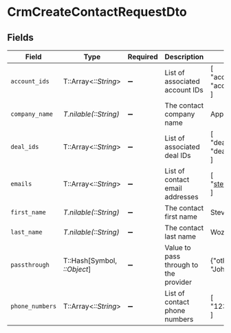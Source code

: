 # CrmCreateContactRequestDto


## Fields

| Field                                 | Type                                  | Required                              | Description                           | Example                               |
| ------------------------------------- | ------------------------------------- | ------------------------------------- | ------------------------------------- | ------------------------------------- |
| `account_ids`                         | T::Array<*::String*>                  | :heavy_minus_sign:                    | List of associated account IDs        | [<br/>"account-123",<br/>"account-456"<br/>] |
| `company_name`                        | *T.nilable(::String)*                 | :heavy_minus_sign:                    | The contact company name              | Apple Inc.                            |
| `deal_ids`                            | T::Array<*::String*>                  | :heavy_minus_sign:                    | List of associated deal IDs           | [<br/>"deal-001",<br/>"deal-002"<br/>] |
| `emails`                              | T::Array<*::String*>                  | :heavy_minus_sign:                    | List of contact email addresses       | [<br/>"steve@apple.com"<br/>]         |
| `first_name`                          | *T.nilable(::String)*                 | :heavy_minus_sign:                    | The contact first name                | Steve                                 |
| `last_name`                           | *T.nilable(::String)*                 | :heavy_minus_sign:                    | The contact last name                 | Wozniak                               |
| `passthrough`                         | T::Hash[Symbol, *::Object*]           | :heavy_minus_sign:                    | Value to pass through to the provider | {"other_known_names": "John Doe"}     |
| `phone_numbers`                       | T::Array<*::String*>                  | :heavy_minus_sign:                    | List of contact phone numbers         | [<br/>"123-456-7890"<br/>]            |